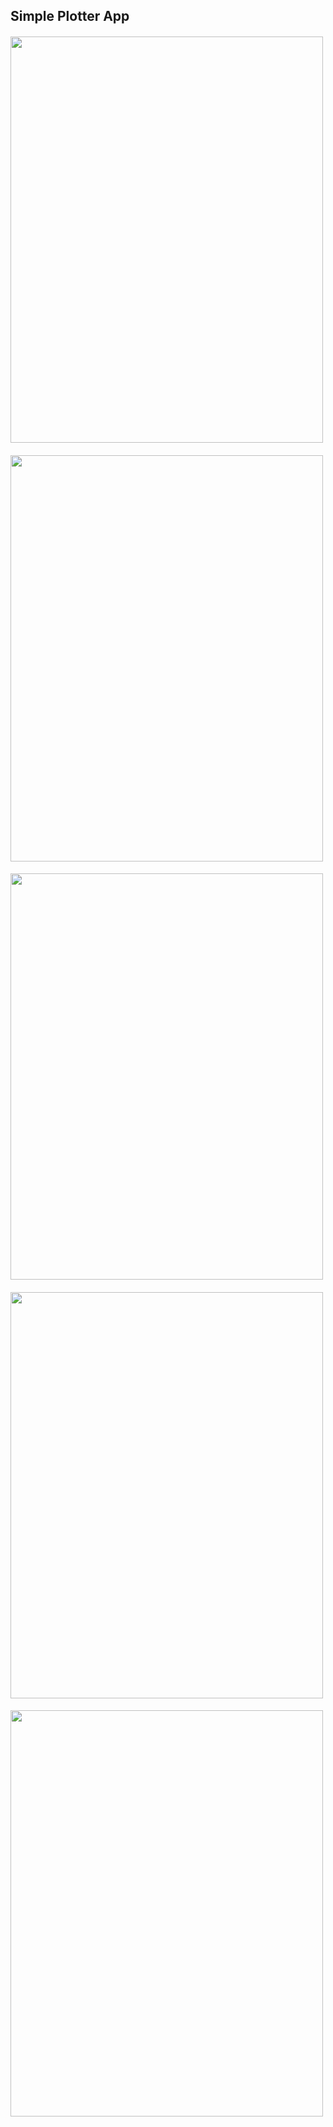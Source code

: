 ## Simple Plotter App

####
<img align='center' src='https://cdn.discordapp.com/attachments/874392438721101844/925025273827713034/unknown.png'  width='500px' height='650px'/>

#### 
<img align='center' src='https://cdn.discordapp.com/attachments/874392438721101844/925025445718654976/unknown.png' width='500px' height='650px'/>

#### 
<img align='center' src='https://cdn.discordapp.com/attachments/874392438721101844/925025879367745597/unknown.png' width='500px' height='650px'/>

####
<img align='center' src='https://cdn.discordapp.com/attachments/874392438721101844/925026070942584852/unknown.png' width='500px' height='650px'/>

####
<img align='center' src='https://cdn.discordapp.com/attachments/874392438721101844/925027235939897424/unknown.png' width='500px' height='650px'/>
